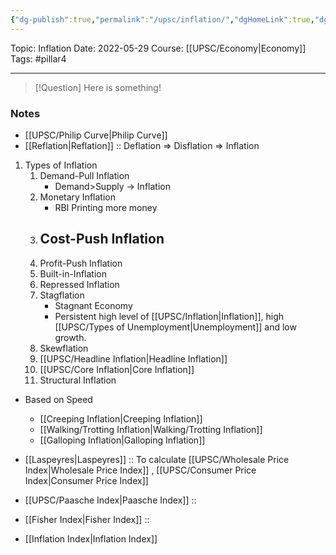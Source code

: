 ```yaml
---
{"dg-publish":true,"permalink":"/upsc/inflation/","dgHomeLink":true,"dgPassFrontmatter":false}
---
```



Topic: Inflation
Date: 2022-05-29
Course: [[UPSC/Economy|Economy]]
Tags: #pillar4 

---

> [!Question]
> Here is something! 


### Notes
- [[UPSC/Philip Curve|Philip Curve]]
- [[Reflation|Reflation]] :: Deflation => Disflation => Inflation

1. Types of Inflation
	1. Demand-Pull Inflation 
		- Demand>Supply -> Inflation 
	2. Monetary Inflation
		- RBI Printing more money
	3. Cost-Push Inflation 
		- 
	4. Profit-Push Inflation 
	5. Built-in-Inflation
	6. Repressed Inflation
	7. Stagflation
		- Stagnant Economy
		- Persistent high level of [[UPSC/Inflation|Inflation]], high [[UPSC/Types of Unemployment|Unemployment]] and low growth.
	8. Skewflation
	9. [[UPSC/Headline Inflation|Headline Inflation]]
	10. [[UPSC/Core Inflation|Core Inflation]]
	11. Structural Inflation 

- Based on Speed
	- [[Creeping Inflation|Creeping Inflation]]
	- [[Walking/Trotting Inflation|Walking/Trotting Inflation]]
	- [[Galloping Inflation|Galloping Inflation]]

- [[Laspeyres|Laspeyres]] :: To calculate [[UPSC/Wholesale Price Index|Wholesale Price Index]] , [[UPSC/Consumer Price Index|Consumer Price Index]] 
- [[UPSC/Paasche Index|Paasche Index]] :: 
- [[Fisher Index|Fisher Index]] :: 
- [[Inflation Index|Inflation Index]] 
